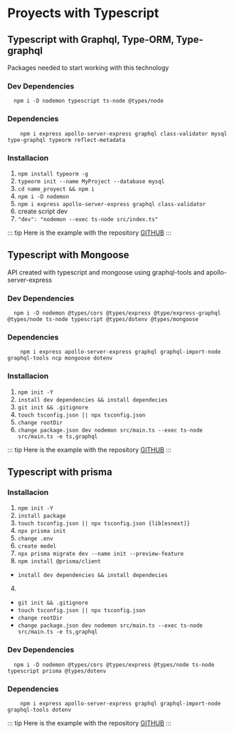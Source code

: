# Proyects with Typescript

## Typescript with Graphql, Type-ORM, Type-graphql

Packages needed to start working with this technology

### Dev Dependencies

```
  npm i -D nodemon typescript ts-node @types/node

```

### Dependencies

```
    npm i express apollo-server-express graphql class-validator mysql type-graphql typeorm reflect-metadata

```

### Installacion

1. `npm install typeorm -g`
2. `typeorm init --name MyProject --database mysql`
3. `cd name_proyect && npm i`
4. `npm i -D nodemon`
5. `npm i express apollo-server-express graphql class-validator`
6. create script dev
7. `"dev": "nodemon --exec ts-node src/index.ts"`

::: tip
Here is the example with the repository [GITHUB]("https://github.com/Allan-Sanchez/api-rest-type-orm-graphql")
:::


## Typescript with Mongoose 

API created with typescript and mongoose using graphql-tools and apollo-server-express 
### Dev Dependencies

```
  npm i -D nodemon @types/cors @types/express @type/express-graphql @types/node ts-node typescript @types/dotenv @types/mongoose

```

### Dependencies

```
    npm i express apollo-server-express graphql graphql-import-node graphql-tools ncp mongoose dotenv

```

### Installacion

1. `npm init -Y`
2. `install dev dependencies && install dependecies`
3.  `git init && .gitignore`
4.  `touch tsconfig.json || npx tsconfig.json`
5.  `change rootDir `
6.  `change package.json dev nodemon src/main.ts --exec ts-node src/main.ts -e ts,graphql`

::: tip
Here is the example with the repository [GITHUB]("https://github.com/Allan-Sanchez/crud-typescript-graphql")
:::


## Typescript with prisma
### Installacion

1. `npm init -Y`
2. `install package`
3. `touch tsconfig.json || npx tsconfig.json {lib[esnext]}`
4.  `npx prisma init`
5.  `change .env`
6.  `create model`
7.  `npx prisma migrate dev --name init --preview-feature`
8.  `npm install @prisma/client`
* `install dev dependencies && install dependecies`
4.
*  `git init && .gitignore`
*  `touch tsconfig.json || npx tsconfig.json`
*  `change rootDir `
*  `change package.json dev nodemon src/main.ts --exec ts-node src/main.ts -e ts,graphql`

### Dev Dependencies

```
  npm i -D nodemon @types/cors @types/express @types/node ts-node typescript prisma @types/dotenv 

```

### Dependencies

```
    npm i express apollo-server-express graphql graphql-import-node graphql-tools dotenv 

```
::: tip
Here is the example with the repository [GITHUB]("https://github.com/Allan-Sanchez/")
:::
